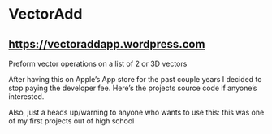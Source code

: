 # VectorAdd  
## https://vectoraddapp.wordpress.com

Preform vector operations on a list of 2 or 3D vectors

After having this on Apple’s App store for the past couple years I
decided to stop paying the developer fee. Here’s the projects source
code if anyone’s interested.

Also, just a heads up/warning to anyone who wants to use this: this was one of my first projects out of high school
